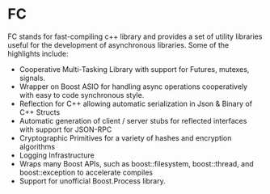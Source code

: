 FC
==

FC stands for fast-compiling c++ library and provides a set of utility libraries useful
for the development of asynchronous libraries.  Some of the highlights include:

 - Cooperative Multi-Tasking Library with support for Futures, mutexes, signals.
 - Wrapper on Boost ASIO for handling async operations cooperatively with easy to code synchronous style.
 - Reflection for C++ allowing automatic serialization in Json & Binary of C++ Structs 
 - Automatic generation of client / server stubs for reflected interfaces with support for JSON-RPC
 - Cryptographic Primitives for a variety of hashes and encryption algorithms
 - Logging Infrastructure 
 - Wraps many Boost APIs, such as boost::filesystem, boost::thread, and boost::exception to accelerate compiles
 - Support for unofficial Boost.Process library.
